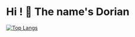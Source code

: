 # Hi ! 👋 The name's Dorian

[![Top Langs](https://github-readme-stats.vercel.app/api/top-langs/?username=RenjiSann&layout=compact&show_icons=true&theme=tokyonight&langs_count=6)](https://github.com/RenjiSann)
